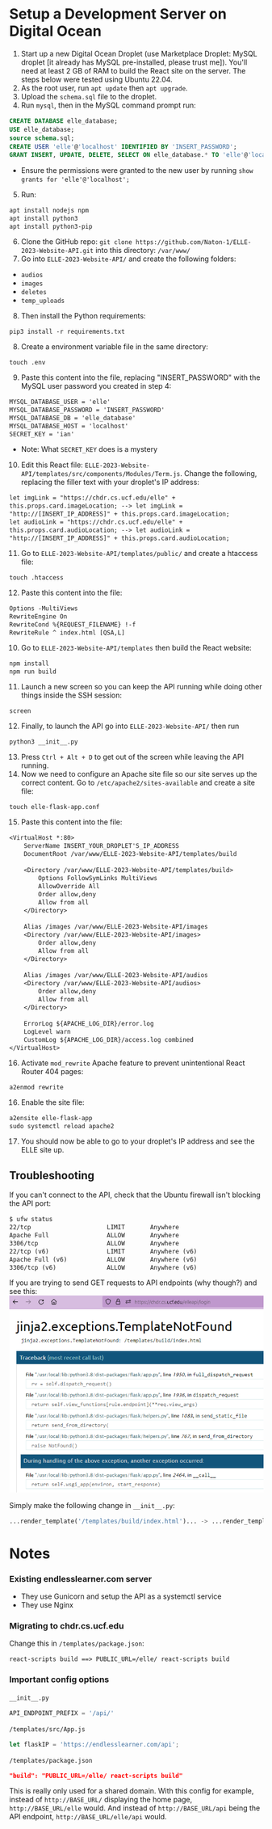 # Setup a Development Server on Digital Ocean
1. Start up a new Digital Ocean Droplet (use Marketplace Droplet: MySQL droplet [it already has MySQL pre-installed, please trust me]). You'll need at least 2 GB of RAM to build the React site on the server. The steps below were tested using Ubuntu 22.04.
2. As the root user, run `apt update` then `apt upgrade`.
3. Upload the `schema.sql` file to the droplet.
4. Run `mysql`, then in the MySQL command prompt run:
```sql
CREATE DATABASE elle_database;
USE elle_database;
source schema.sql;
CREATE USER 'elle'@'localhost' IDENTIFIED BY 'INSERT_PASSWORD';
GRANT INSERT, UPDATE, DELETE, SELECT ON elle_database.* TO 'elle'@'localhost';
```
  * Ensure the permissions were granted to the new user by running `show grants for 'elle'@'localhost';`
5. Run:
```
apt install nodejs npm
apt install python3
apt install python3-pip
```
6. Clone the GitHub repo: `git clone https://github.com/Naton-1/ELLE-2023-Website-API.git` into this directory: `/var/www/`
7. Go into `ELLE-2023-Website-API/` and create the following folders:
* `audios`
* `images`
* `deletes`
* `temp_uploads`
8. Then install the Python requirements:
```
pip3 install -r requirements.txt
```
8. Create a environment variable file in the same directory:
```
touch .env
```
9. Paste this content into the file, replacing "INSERT_PASSWORD" with the MySQL user password you created in step 4:
```
MYSQL_DATABASE_USER = 'elle'
MYSQL_DATABASE_PASSWORD = 'INSERT_PASSWORD'
MYSQL_DATABASE_DB = 'elle_database'
MYSQL_DATABASE_HOST = 'localhost'
SECRET_KEY = 'ian'
```
  * Note: What `SECRET_KEY` does is a mystery
10. Edit this React file: `ELLE-2023-Website-API/templates/src/components/Modules/Term.js`. Change the following, replacing the filler text with your droplet's IP address:
```
let imgLink = "https://chdr.cs.ucf.edu/elle" + this.props.card.imageLocation; --> let imgLink = "http://[INSERT_IP_ADDRESS]" + this.props.card.imageLocation;
let audioLink = "https://chdr.cs.ucf.edu/elle" + this.props.card.audioLocation; --> let audioLink = "http://[INSERT_IP_ADDRESS]" + this.props.card.audioLocation;
```
11. Go to `ELLE-2023-Website-API/templates/public/` and create a htaccess file:
```
touch .htaccess
```
12. Paste this content into the file:
```
Options -MultiViews
RewriteEngine On
RewriteCond %{REQUEST_FILENAME} !-f
RewriteRule ^ index.html [QSA,L]
```
10. Go to `ELLE-2023-Website-API/templates` then build the React website:
```
npm install
npm run build
```
11. Launch a new screen so you can keep the API running while doing other things inside the SSH session:
```
screen
```
12. Finally, to launch the API go into `ELLE-2023-Website-API/` then run
```
python3 __init__.py
```
13. Press `Ctrl + Alt + D` to get out of the screen while leaving the API running.
14. Now we need to configure an Apache site file so our site serves up the correct content. Go to `/etc/apache2/sites-available` and create a site file:
```
touch elle-flask-app.conf
```
15. Paste this content into the file:
```
<VirtualHost *:80>
    ServerName INSERT_YOUR_DROPLET'S_IP_ADDRESS
    DocumentRoot /var/www/ELLE-2023-Website-API/templates/build

    <Directory /var/www/ELLE-2023-Website-API/templates/build>
        Options FollowSymLinks MultiViews
        AllowOverride All
        Order allow,deny
        Allow from all
    </Directory>
    
    Alias /images /var/www/ELLE-2023-Website-API/images
    <Directory /var/www/ELLE-2023-Website-API/images>
        Order allow,deny
        Allow from all
    </Directory>
    
    Alias /images /var/www/ELLE-2023-Website-API/audios
    <Directory /var/www/ELLE-2023-Website-API/audios>
        Order allow,deny
        Allow from all
    </Directory>

    ErrorLog ${APACHE_LOG_DIR}/error.log
    LogLevel warn
    CustomLog ${APACHE_LOG_DIR}/access.log combined
</VirtualHost>
```
16. Activate `mod_rewrite` Apache feature to prevent unintentional React Router 404 pages:
```
a2enmod rewrite
```
16. Enable the site file:
```
a2ensite elle-flask-app
sudo systemctl reload apache2
```
17. You should now be able to go to your droplet's IP address and see the ELLE site up.

## Troubleshooting
If you can't connect to the API, check that the Ubuntu firewall isn't blocking the API port:
```
$ ufw status
22/tcp                     LIMIT       Anywhere
Apache Full                ALLOW       Anywhere
3306/tcp                   ALLOW       Anywhere
22/tcp (v6)                LIMIT       Anywhere (v6)
Apache Full (v6)           ALLOW       Anywhere (v6)
3306/tcp (v6)              ALLOW       Anywhere (v6)
```

If you are trying to send GET requests to API endpoints (why though?) and see this:
![](readme_images/jinja-templateNotFound.png)

Simply make the following change in `__init__.py`:
```python
...render_template('/templates/build/index.html')... -> ...render_template('build/index.html')
```

# Notes
### Existing endlesslearner.com server
* They use Gunicorn and setup the API as a systemctl service
* They use Nginx

### Migrating to chdr.cs.ucf.edu
Change this in `/templates/package.json`:
```
react-scripts build ==> PUBLIC_URL=/elle/ react-scripts build
```

### Important config options
`__init__.py`
```python
API_ENDPOINT_PREFIX = '/api/'
```

`/templates/src/App.js`
```js
let flaskIP = 'https://endlesslearner.com/api';
```

`/templates/package.json`
```json
"build": "PUBLIC_URL=/elle/ react-scripts build"
```
This is really only used for a shared domain. With this config for example, instead of `http://BASE_URL/` displaying the home page, `http://BASE_URL/elle` would. And instead of `http://BASE_URL/api` being the API endpoint, `http://BASE_URL/elle/api` would.